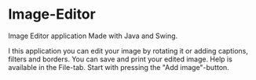 # Image-Editor
Image Editor application
Made with Java and Swing.

I this application you can edit your image by rotating it or adding captions, filters and borders. You can save and print your edited image. Help is available in the File-tab.
Start with pressing the "Add image"-button.
